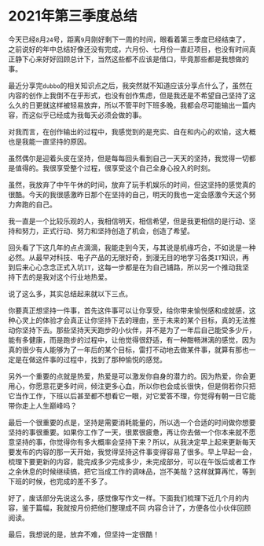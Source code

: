 # 2021年第三季度总结

今天已经`8`月`24`号，距离`9`月刚好剩下一周的时间，眼看着第三季度已经结束了，之前说好的年中总结好像还没有完成，六月份、七月份一直赶项目，也没有时间真正静下心来好好回顾总计下，当然这些都不应该是借口，毕竟那些都是我想做的事。

最近分享完`dubbo`的相关知识点之后，我突然就不知道应该分享点什么了，虽然在内容的创作上我倒不在乎形式，也没有创作焦虑，但是我还是不希望自己坚持了这么久的日更就这样被轻易放弃，所以不管平时下班多晚，我都会尽可能输出一篇内容，而这似乎已经成为我每天必须会做的事。

对我而言，在创作输出的过程中，我感觉到的是充实、自在和内心的欢愉，这大概也是我能一直坚持的原因。

虽然偶尔是迎着头皮在坚持，但是每每回头看到自己一天天的坚持，我觉得一切都是值得的。我很享受整个过程，很享受这个自己全身心投入的时刻。

虽然，我放弃了中午午休的时间，放弃了玩手机娱乐的时间，但这坚持的感觉真的很酷。今天的我很感激昨日那个在坚持的自己，明天的我也一定会感激今天这个努力奔跑的自己。

我一直是一个比较乐观的人，我相信明天，相信希望，但是我更相信的是行动、坚持和努力，正式行动、努力和坚持创造了机会，创造了希望。

回头看了下这几年的点点滴滴，我能走到今天，与其说是机缘巧合，不如说是一种必然。从最早对科技、电子产品的无限好奇，到漫无目的地学习各类`IT`知识，再到后来心心念念正式入坑`IT`，这每一步都是在为自己铺路，所以另一个推动我坚持下去的是我对这个行业地热爱。

说了这么多，其实总结起来就以下三点。

你要真正想坚持一件事，首先这件事可以让你享受，给你带来愉悦感和成就感，这种心灵上的体验才会真正让你坚持下去的理由，至于未来的某个目标，真的无法推动你坚持下去。那些坚持天天跑步的小伙伴，并不是为了一年后自己能受多少斤，能有多健康，而是跑步的过程中，让他觉得很舒适，有一种酣畅淋漓的感觉，因为真的很少有人能够为了一年后的某个目标，雷打不动地去做某件事，就算有那也一定是在做这件事的过程中，找到了那种愉悦的感觉。

另外一个重要的点就是热爱，热爱是可以激发你自身的潜力的。因为热爱，你会更用心，你愿意花更多时间，倾注更多心血，所以你也会成长很快，但是倘若你只把它当作工作，下班以后甚至都不想看它一眼，对它爱答不理，你觉得有朝一日它能带你走上人生巅峰吗？

最后一个很重要的点是，坚持是需要消耗能量的，所以选一个合适的时间做你想要坚持的事很重要。如果你工作了一天，很累很疲惫，再让你去做一个你本来就不愿意坚持的事，你觉得你有多大概率会坚持下来？所以，从我决定早上起来更新每天要发布的内容的那一天开始，我觉得坚持这件事变得容易了很多。早上早起一会，梳理下要更新的内容，能完成多少完成多少，未完成部分，可以在午饭后或者工作之余休息的时候继续搞，把它当成工作的调味品，岂不美哉？这样就算再忙，等到下班的时候，也完成的差不多了。

好了，废话部分先说这么多，感觉像写作文一样。下面我们梳理下近几个月的内容，鉴于篇幅，我就按月份把他们整理成不同 内容合计了，方便各位小伙伴回顾阅读。



最后，我想说的是，放弃不难，但坚持一定很酷！